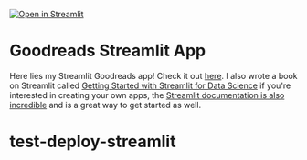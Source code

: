 [![Open in Streamlit](https://static.streamlit.io/badges/streamlit_badge_black_white.svg)](http://www.tylerjrichards.com/books_reco.html)

# Goodreads Streamlit App

Here lies my Streamlit Goodreads app! Check it out [here](http://www.tylerjrichards.com/books_reco.html). I also wrote a book on Streamlit called [Getting Started with Streamlit for Data Science](https://www.amazon.com/Getting-Started-Streamlit-Data-Science/dp/180056550X/ref=cm_cr_arp_d_product_top?ie=UTF8) if you're interested in creating your own apps, the [Streamlit documentation is also incredible](https://docs.streamlit.io/) and is a great way to get started as well. 
# test-deploy-streamlit
